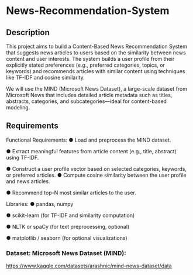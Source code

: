 # News-Recommendation-System

## Description 
This project aims to build a Content-Based News Recommendation System that suggests 
news articles to users based on the similarity between news content and user interests. The 
system builds a user profile from their explicitly stated preferences (e.g., preferred categories, 
topics, or keywords) and recommends articles with similar content using techniques like 
TF-IDF and cosine similarity. 

We will use the MIND (Microsoft News Dataset), a large-scale dataset from Microsoft News 
that includes detailed article metadata such as titles, abstracts, categories, and 
subcategories—ideal for content-based modeling.

## Requirements 
Functional Requirements: 
● Load and preprocess the MIND dataset. 

● Extract meaningful features from article content (e.g., title, abstract) using TF-IDF. 

● Construct a user profile vector based on selected categories, keywords, or preferred 
articles. 
● Compute cosine similarity between the user profile and news articles. 

● Recommend top-N most similar articles to the user. 

Libraries: 
● pandas, numpy 

● scikit-learn (for TF-IDF and similarity computation) 

● NLTK or spaCy (for text preprocessing, optional) 

● matplotlib / seaborn (for optional visualizations) 


### Dataset: Microsoft News Dataset (MIND): 
https://www.kaggle.com/datasets/arashnic/mind-news-dataset/data 


